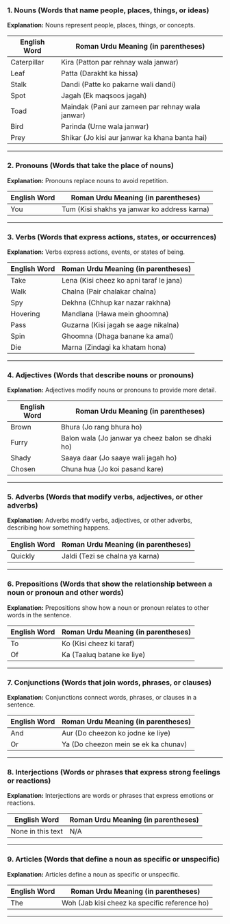
### **1. Nouns (Words that name people, places, things, or ideas)**

**Explanation:** Nouns represent people, places, things, or concepts.

| **English Word**     | **Roman Urdu Meaning (in parentheses)**                          |
|----------------------|------------------------------------------------------------------|
| Caterpillar           | Kira (Patton par rehnay wala janwar)                             |
| Leaf                  | Patta (Darakht ka hissa)                                        |
| Stalk                 | Dandi (Patte ko pakarne wali dandi)                             |
| Spot                  | Jagah (Ek maqsoos jagah)                                        |
| Toad                  | Maindak (Pani aur zameen par rehnay wala janwar)                |
| Bird                  | Parinda (Urne wala janwar)                                      |
| Prey                  | Shikar (Jo kisi aur janwar ka khana banta hai)                  |

---

### **2. Pronouns (Words that take the place of nouns)**

**Explanation:** Pronouns replace nouns to avoid repetition.

| **English Word**     | **Roman Urdu Meaning (in parentheses)**                          |
|----------------------|------------------------------------------------------------------|
| You                  | Tum (Kisi shakhs ya janwar ko address karna)                     |

---

### **3. Verbs (Words that express actions, states, or occurrences)**

**Explanation:** Verbs express actions, events, or states of being.

| **English Word**     | **Roman Urdu Meaning (in parentheses)**                          |
|----------------------|------------------------------------------------------------------|
| Take                 | Lena (Kisi cheez ko apni taraf le jana)                          |
| Walk                 | Chalna (Pair chalakar chalna)                                    |
| Spy                  | Dekhna (Chhup kar nazar rakhna)                                  |
| Hovering             | Mandlana (Hawa mein ghoomna)                                     |
| Pass                 | Guzarna (Kisi jagah se aage nikalna)                             |
| Spin                 | Ghoomna (Dhaga banane ka amal)                                   |
| Die                  | Marna (Zindagi ka khatam hona)                                   |

---

### **4. Adjectives (Words that describe nouns or pronouns)**

**Explanation:** Adjectives modify nouns or pronouns to provide more detail.

| **English Word**     | **Roman Urdu Meaning (in parentheses)**                          |
|----------------------|------------------------------------------------------------------|
| Brown                | Bhura (Jo rang bhura ho)                                         |
| Furry                | Balon wala (Jo janwar ya cheez balon se dhaki ho)                |
| Shady                | Saaya daar (Jo saaye wali jagah ho)                              |
| Chosen               | Chuna hua (Jo koi pasand kare)                                   |

---

### **5. Adverbs (Words that modify verbs, adjectives, or other adverbs)**

**Explanation:** Adverbs modify verbs, adjectives, or other adverbs, describing how something happens.

| **English Word**     | **Roman Urdu Meaning (in parentheses)**                          |
|----------------------|------------------------------------------------------------------|
| Quickly              | Jaldi (Tezi se chalna ya karna)                                  |

---

### **6. Prepositions (Words that show the relationship between a noun or pronoun and other words)**

**Explanation:** Prepositions show how a noun or pronoun relates to other words in the sentence.

| **English Word**     | **Roman Urdu Meaning (in parentheses)**                          |
|----------------------|------------------------------------------------------------------|
| To                   | Ko (Kisi cheez ki taraf)                                         |
| Of                   | Ka (Taaluq batane ke liye)                                       |

---

### **7. Conjunctions (Words that join words, phrases, or clauses)**

**Explanation:** Conjunctions connect words, phrases, or clauses in a sentence.

| **English Word**     | **Roman Urdu Meaning (in parentheses)**                          |
|----------------------|------------------------------------------------------------------|
| And                  | Aur (Do cheezon ko jodne ke liye)                                |
| Or                   | Ya (Do cheezon mein se ek ka chunav)                             |

---

### **8. Interjections (Words or phrases that express strong feelings or reactions)**

**Explanation:** Interjections are words or phrases that express emotions or reactions.

| **English Word**     | **Roman Urdu Meaning (in parentheses)**                          |
|----------------------|------------------------------------------------------------------|
| None in this text    | N/A                                                             |

---

### **9. Articles (Words that define a noun as specific or unspecific)**

**Explanation:** Articles define a noun as specific or unspecific.

| **English Word**     | **Roman Urdu Meaning (in parentheses)**                          |
|----------------------|------------------------------------------------------------------|
| The                  | Woh (Jab kisi cheez ka specific reference ho)                    |

---
